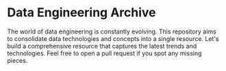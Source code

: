 # Data Engineering Archive
The world of data engineering is constantly evolving. This repository aims to consolidate data technologies and concepts into a single resource. Let's build a comprehensive resource that captures the latest trends and technologies. Feel free to open a pull request if you spot any missing pieces.
